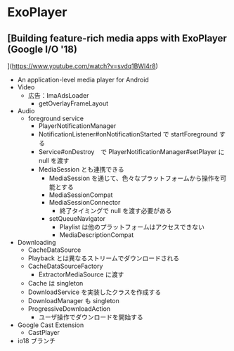# ExoPlayer

## [Building feature-rich media apps with ExoPlayer (Google I/O '18)
](https://www.youtube.com/watch?v=svdq1BWl4r8)

* An application-level media player for Android
* Video
  * 広告：ImaAdsLoader
    * getOverlayFrameLayout
* Audio
  * foreground service
    * PlayerNotificationManager
    * NotificationListener#onNotificationStarted で startForeground する
    * Service#onDestroy　で PlayerNotificationManager#setPlayer に null を渡す
    * MediaSession とも連携できる
      * MediaSession を通じて、色々なプラットフォームから操作を可能とする
      * MediaSessionCompat
      * MediaSessionConnector
        * 終了タイミングで null を渡す必要がある
      * setQueueNavigator
        * Playlist は他のプラットフォームはアクセスできない
        * MediaDescriptionCompat
* Downloading
  * CacheDataSource
  * Playback とは異なるストリームでダウンロードされる
  * CacheDataSourceFactory
    * ExtractorMediaSource に渡す
  * Cache は singleton
  * DownloadService を実装したクラスを作成する
  * DownloadManager も singleton
  * ProgressiveDownloadAction
    * ユーザ操作でダウンロードを開始する
* Google Cast Extension
  * CastPlayer
* io18 ブランチ
